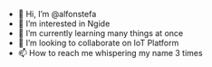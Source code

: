 - 👋 Hi, I’m @alfonstefa
- 👀 I’m interested in Ngide
- 🌱 I’m currently learning many things at once
- 💞️ I’m looking to collaborate on IoT Platform
- 📫 How to reach me whispering  my name 3 times

<!---
alfonstefa/alfonstefa is a ✨ special ✨ repository because its `README.md` (this file) appears on your GitHub profile.
You can click the Preview link to take a look at your changes.
--->
